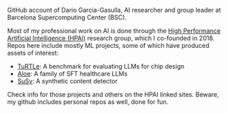 GitHub account of Dario Garcia-Gasulla, AI researcher and group leader at Barcelona Supercomputing Center (BSC). 

Most of my professional work on AI is done through the [High Performance Artificial Intelligence (HPAI)](https://hpai.bsc.es/) research group, which I co-founded in 2018. Repos here include mostly ML projects, some of which have produced assets of interest:
* [TuRTLe](https://huggingface.co/spaces/HPAI-BSC/TuRTLe-Leaderboard): A benchmark for evaluating LLMs for chip design
* [Aloe](https://huggingface.co/collections/HPAI-BSC/healthcare-llms-aloe-family-6701b6a777f7e874a2123363): A family of SFT healthcare LLMs
* [SuSy](https://huggingface.co/HPAI-BSC/SuSy): A synthetic content detector

Check info for those projects and others on the HPAI linked sites. Beware, my github includes personal repos as well, done for fun.

<!--
**dariogarcia/dariogarcia** is a ✨ _special_ ✨ repository because its `README.md` (this file) appears on your GitHub profile.

Here are some ideas to get you started:

- 🔭 I’m currently working on ...
- 🌱 I’m currently learning ...
- 👯 I’m looking to collaborate on ...
- 🤔 I’m looking for help with ...
- 💬 Ask me about ...
- 📫 How to reach me: ...
- 😄 Pronouns: ...
- ⚡ Fun fact: ...
-->
